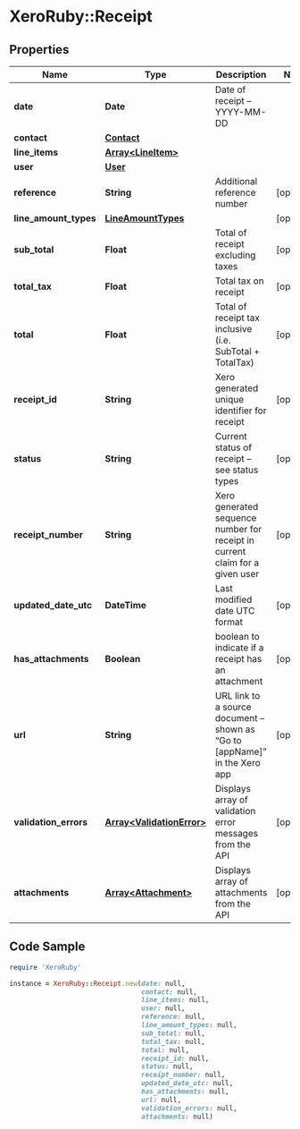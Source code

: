 # XeroRuby::Receipt

## Properties

Name | Type | Description | Notes
------------ | ------------- | ------------- | -------------
**date** | **Date** | Date of receipt – YYYY-MM-DD | 
**contact** | [**Contact**](Contact.md) |  | 
**line_items** | [**Array&lt;LineItem&gt;**](LineItem.md) |  | 
**user** | [**User**](User.md) |  | 
**reference** | **String** | Additional reference number | [optional] 
**line_amount_types** | [**LineAmountTypes**](LineAmountTypes.md) |  | [optional] 
**sub_total** | **Float** | Total of receipt excluding taxes | [optional] 
**total_tax** | **Float** | Total tax on receipt | [optional] 
**total** | **Float** | Total of receipt tax inclusive (i.e. SubTotal + TotalTax) | [optional] 
**receipt_id** | **String** | Xero generated unique identifier for receipt | [optional] 
**status** | **String** | Current status of receipt – see status types | [optional] 
**receipt_number** | **String** | Xero generated sequence number for receipt in current claim for a given user | [optional] 
**updated_date_utc** | **DateTime** | Last modified date UTC format | [optional] 
**has_attachments** | **Boolean** | boolean to indicate if a receipt has an attachment | [optional] 
**url** | **String** | URL link to a source document – shown as “Go to [appName]” in the Xero app | [optional] 
**validation_errors** | [**Array&lt;ValidationError&gt;**](ValidationError.md) | Displays array of validation error messages from the API | [optional] 
**attachments** | [**Array&lt;Attachment&gt;**](Attachment.md) | Displays array of attachments from the API | [optional] 

## Code Sample

```ruby
require 'XeroRuby'

instance = XeroRuby::Receipt.new(date: null,
                                 contact: null,
                                 line_items: null,
                                 user: null,
                                 reference: null,
                                 line_amount_types: null,
                                 sub_total: null,
                                 total_tax: null,
                                 total: null,
                                 receipt_id: null,
                                 status: null,
                                 receipt_number: null,
                                 updated_date_utc: null,
                                 has_attachments: null,
                                 url: null,
                                 validation_errors: null,
                                 attachments: null)
```


